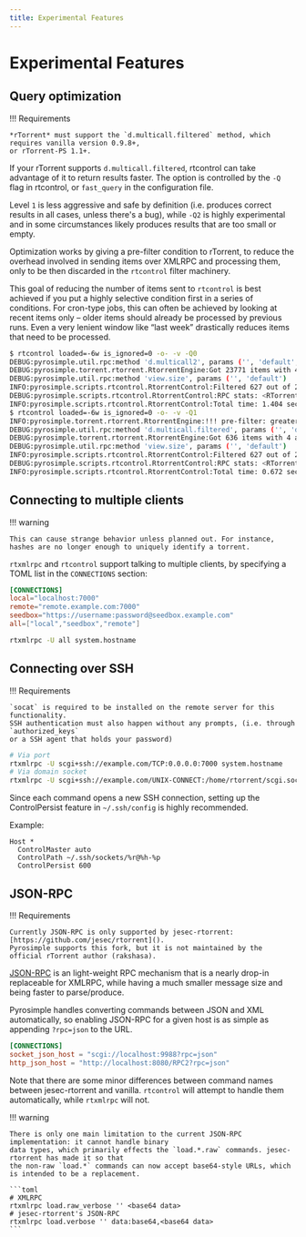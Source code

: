 ```yaml
---
title: Experimental Features
---
```


# Experimental Features

## Query optimization

!!! Requirements

    *rTorrent* must support the `d.multicall.filtered` method, which requires vanilla version 0.9.8+,
    or rTorrent-PS 1.1+.

If your rTorrent supports `d.multicall.filtered`, rtcontrol can take
advantage of it to return results faster. The option is controlled by
the `-Q` flag in rtcontrol, or `fast_query` in the configuration file.

Level `1` is less aggressive and safe by definition (i.e. produces
correct results in all cases, unless there's a bug), while ``-Q2`` is
highly experimental and in some circumstances likely produces results
that are too small or empty.

Optimization works by giving a pre-filter condition to rTorrent,
to reduce the overhead involved in sending items over XMLRPC and
processing them, only to be then discarded in the ``rtcontrol`` filter
machinery.

This goal of reducing the number of items sent to ``rtcontrol`` is
best achieved if you put a highly selective condition first in a
series of conditions. For cron-type jobs, this can often be achieved
by looking at recent items only – older items should already be
processed by previous runs. Even a very lenient window like “last
week” drastically reduces items that need to be processed.

```bash
$ rtcontrol loaded=-6w is_ignored=0 -o- -v -Q0
DEBUG:pyrosimple.util.rpc:method 'd.multicall2', params ('', 'default', 'd.custom=tm_loaded', 'd.hash=', 'd.ignore_commands=', 'd.name=')
DEBUG:pyrosimple.torrent.rtorrent.RtorrentEngine:Got 23771 items with 4 attributes from 'localhost:415' [<xmlrpc.client._Method object at 0x7ff59c348d30>]
DEBUG:pyrosimple.util.rpc:method 'view.size', params ('', 'default')
INFO:pyrosimple.scripts.rtcontrol.RtorrentControl:Filtered 627 out of 23771 torrents.
DEBUG:pyrosimple.scripts.rtcontrol.RtorrentControl:RPC stats: <RTorrentProxy via json for scgi://localhost:7000?rpc=json>
INFO:pyrosimple.scripts.rtcontrol.RtorrentControl:Total time: 1.404 seconds.
$ rtcontrol loaded=-6w is_ignored=0 -o- -v -Q1
INFO:pyrosimple.torrent.rtorrent.RtorrentEngine:!!! pre-filter: greater=value=$d.custom=tm_loaded,value=1652724506
DEBUG:pyrosimple.util.rpc:method 'd.multicall.filtered', params ('', 'default', 'greater=value=$d.custom=tm_loaded,value=1652724506', 'd.custom=tm_loaded', 'd.hash=', 'd.ignore_commands=', 'd.name=')
DEBUG:pyrosimple.torrent.rtorrent.RtorrentEngine:Got 636 items with 4 attributes from 'localhost:415' [<xmlrpc.client._Method object at 0x7f7f03428dc0>]
DEBUG:pyrosimple.util.rpc:method 'view.size', params ('', 'default')
INFO:pyrosimple.scripts.rtcontrol.RtorrentControl:Filtered 627 out of 23771 torrents.
DEBUG:pyrosimple.scripts.rtcontrol.RtorrentControl:RPC stats: <RTorrentProxy via json for scgi://localhost:7000?rpc=json>
INFO:pyrosimple.scripts.rtcontrol.RtorrentControl:Total time: 0.672 seconds.
```

## Connecting to multiple clients

!!! warning

    This can cause strange behavior unless planned out. For instance, hashes are no longer enough to uniquely identify a torrent.

`rtxmlrpc` and `rtcontrol` support talking to multiple clients, by
specifying a TOML list in the `CONNECTIONS` section:
```toml
[CONNECTIONS]
local="localhost:7000"
remote="remote.example.com:7000"
seedbox="https://username:password@seedbox.example.com"
all=["local","seedbox","remote"]
```
```bash
rtxmlrpc -U all system.hostname
```

## Connecting over SSH

!!! Requirements

    `socat` is required to be installed on the remote server for this functionality.
    SSH authentication must also happen without any prompts, (i.e. through `authorized_keys`
    or a SSH agent that holds your password)

```bash
# Via port
rtxmlrpc -U scgi+ssh://example.com/TCP:0.0.0.0:7000 system.hostname
# Via domain socket
rtxmlrpc -U scgi+ssh://example.com/UNIX-CONNECT:/home/rtorrent/scgi.sock system.hostname
```

Since each command opens a new SSH connection, setting up the
ControlPersist feature in `~/.ssh/config` is highly recommended.

Example:
```
Host *
  ControlMaster auto
  ControlPath ~/.ssh/sockets/%r@%h-%p
  ControlPersist 600
```

## JSON-RPC

!!! Requirements

    Currently JSON-RPC is only supported by jesec-rtorrent: [https://github.com/jesec/rtorrent]().
    Pyrosimple supports this fork, but it is not maintained by the official rTorrent author (rakshasa).

[JSON-RPC](https://www.jsonrpc.org/specification) is an light-weight
RPC mechanism that is a nearly drop-in replaceable for XMLRPC, while
having a much smaller message size and being faster to parse/produce.

Pyrosimple handles converting commands between JSON and XML
automatically, so enabling JSON-RPC for a given host is as simple as
appending `?rpc=json` to the URL.

```toml
[CONNECTIONS]
socket_json_host = "scgi://localhost:9988?rpc=json"
http_json_host = "http://localhost:8080/RPC2?rpc=json"
```

Note that there are some minor differences between command names
between jesec-rtorrent and vanilla. `rtcontrol` will attempt to handle
them automatically, while `rtxmlrpc` will not.

!!! warning

    There is only one main limitation to the current JSON-RPC implementation: it cannot handle binary
    data types, which primarily effects the `load.*.raw` commands. jesec-rtorrent has made it so that
    the non-raw `load.*` commands can now accept base64-style URLs, which is intended to be a replacement.

    ```toml
    # XMLRPC
    rtxmlrpc load.raw_verbose '' <base64 data>
    # jesec-rtorrent's JSON-RPC
    rtxmlrpc load.verbose '' data:base64,<base64 data>
    ```
